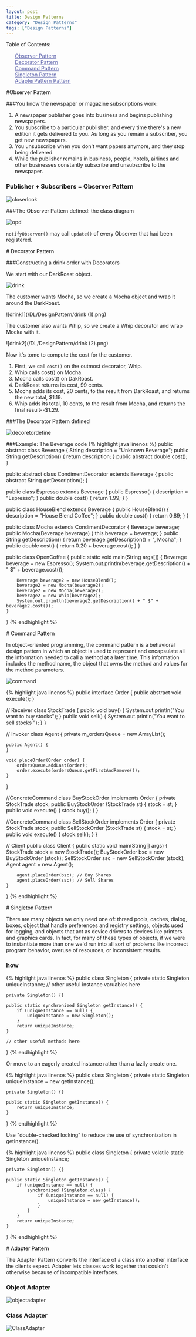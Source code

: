 ```yaml
---
layout: post
title: Design Patterns
category: "Design Patterns"
tags: ["Design Patterns"]
---
```


Table of Contents:

<ul style="list-style:none">
    <li>
        <a href="#ObserverPattern" style="color:#585eaa"><i class="fa fa-link"></i> Observer Pattern</a>
    </li>
    <li>
        <a href="#DecoratorPattern" style="color:#585eaa"><i class="fa fa-link"></i> Decorator Pattern</a>
    </li>
    <li>
        <a href="#CommandPattern" style="color:#585eaa"><i class="fa fa-link"></i> Command Pattern</a>
    </li>
    <li>
        <a href="#SingletonPattern" style="color:#585eaa"><i class="fa fa-link"></i> Singleton Pattern</a>
    </li>
    <li>
        <a href="#AdapterPattern" style="color:#585eaa"><i class="fa fa-link"></i> AdapterPattern Pattern</a>
    </li>
</ul>

#<a style="color:#000" name="ObserverPattern"><i class="fa fa-link"></i>Observer Pattern</a>

###You know the newspaper or magazine subscriptions work:

 1. A newspaper publisher goes into business and begins publishing newspapers.
 2. You subscribe to a particular publisher, and every time there's a new edition it gets delivered to you. As long as you remain a subscriber, you get new newspapers.
 3. You unsubscribe when you don't want papers anymore, and they stop being delivered.
 4. While the publisher remains in business, people, hotels, airlines and other businesses constantly subscribe and unsubscribe to the newspaper.

### Publisher + Subscribers = Observer Pattern


![closerlook](/DL/observerPattern/closerlook.png)

###The Observer Pattern defined: the class diagram


![opd](/DL/observerPattern/opd.png)


`notifyObserver()` may call `update()` of every Observer that had been registered.


#<a style="color:#000" name="DecoratorPattern"><i class="fa fa-link"></i> Decorator Pattern</a>

###Constructing a drink order with Decorators

We start with our DarkRoast object.

![drink](/DL/DesignPattern/drink.png)

The customer wants Mocha, so we create a Mocha object and wrap it around the DarkRoast.

![drink1](/DL/DesignPattern/drink (1).png)

The customer also wants Whip, so we create a Whip decorator and wrap Mocka with it.

![drink2](/DL/DesignPattern/drink (2).png)

Now it's tome to compute the cost for the customer.

1. First, we call `cost()` on the outmost decorator, Whip.
2. Whip calls cost() on Mocha.
3. Mocha calls cost() on DakRoast.
4. DarkRoast returns its cost, 99 cents.
5. Mocha adds its cost, 20 cents, to the result from DarkRoast, and returns the new total, \$1.19.
6. Whip adds its total, 10 cents, to the result from Mocha, and returns the final result--\$1.29.

###The Decorator Pattern defined

![decoretordefine](/DL/DesignPattern/decoratordefined.png)

###Example: The Beverage code
{% highlight java linenos %}
public abstract class Beverage {
    String description = "Unknown Beverage";
    public String getDescription() {
        return description;
    }
    public abstract double cost();
}

public abstract class CondimentDecorator extends Beverage {
    public abstract String getDescription();
}

public class Espresso extends Beverage {
    public Espresso() {
        description = "Espresso";
    }
    public double cost() {
        return 1.99;
    }
}

public class HouseBlend extends Beverage {
    public HouseBlend() {
        description = "House Blend Coffee";
    }
    public double cost() {
        return 0.89;
    }
}

public class Mocha extends CondimentDecorator {
    Beverage beverage;
    public Mocha(Beverage beverage) {
        this.beverage = beverage;
    }
    public String getDescription() {
        return beverage.getDescription() + ", Mocha";
    }
    public double cost() {
        return 0.20 + beverage.cost();
    }
}

public class OpenCoffee {
    public static void main(String args[]) {
        Beverage beverage = new Espresso();
        System.out.println(beverage.getDescription() + " $" + beverage.cost());

        Beverage beverage2 = new HouseBlend();
        beverage2 = new Mocha(beverage2);
        beverage2 = new Mocha(beverage2);
        beverage2 = new Whip(beverage2);
        System.out.println(beverage2.getDescription() + " $" + beverage2.cost());
    }
}
{% endhighlight %}


#<a style="color:#000" name="CommandPattern"><i class="fa fa-link"></i> Command Pattern</a>

In object-oriented programming, the command pattern is a behavioral design pattern in which an object is used to represent and encapsulate all the information needed to call a method at a later time. This information includes the method name, the object that owns the method and values for the method parameters.

![command](/DL/DesignPattern/command.png)

{% highlight java linenos %}
public interface Order {
    public abstract void execute();
}

// Receiver
class StockTrade {
    public void buy() {
        System.out.println("You want to buy stocks");
    }
    public void sell() {
        System.out.println("You want to sell stocks ");
    }
}

// Invoker
class Agent {
    private m_ordersQueue = new ArrayList();

    public Agent() {
    }

    void placeOrder(Order order) {
        ordersQueue.addLast(order);
        order.execute(ordersQueue.getFirstAndRemove());
    }
}

//ConcreteCommand
class BuyStockOrder implements Order {
    private StockTrade stock;
    public BuyStockOrder (StockTrade st) {
        stock = st;
    }
    public void execute() {
        stock.buy();
    }
}

//ConcreteCommand
class SellStockOrder implements Order { 
    private StockTrade stock;
    public SellStockOrder (StockTrade st) {
        stock = st;
    }
    public void execute() {
        stock.sell();
    }
}

// Client
public class Client {
    public static void main(String[] args) {
        StockTrade stock = new StockTrade();
        BuyStockOrder bsc = new BuyStockOrder (stock);
        SellStockOrder ssc = new SellStockOrder (stock);
        Agent agent = new Agent();

        agent.placeOrder(bsc); // Buy Shares
        agent.placeOrder(ssc); // Sell Shares
    }
}
{% endhighlight %}

#<a style="color:#000" name="SingletonPattern"><i class="fa fa-link"></i> Singleton Pattern</a>

There are many objects we only need one of: thread pools, caches, dialog, boxes, object that handle preferences and registry settings, objects used for logging, and objects that act as device drivers to devices like printers and graphics cards. In fact, for many of these types of objects, if we were to instantiate more than one we'd run into all sort of problems like incorrect program behavior, overuse of resources, or inconsistent results.

### how

{% highlight java linenos %}
public class Singleton {
    private static Singleton uniqueInstance;
    // other useful instance varuables here

    private Singleton() {}

    public static synchronized Singleton getInstance() {
        if (uniqueInstance == null) {
            uniqueInstance = new Singleton();
        }
        return uniqueInstance;
    }

    // other useful methods here
}
{% endhighlight %}

Or move to an eagerly created instance rather than a lazily create one.

{% highlight java linenos %}
public class Singleton {
    private static Singleton uniqueInstance = new getInstance();

    private Singleton() {}

    public static Singleton getInstance() {
        return uniqueInstance;
    }
}
{% endhighlight %}

Use "double-checked locking" to reduce the use of synchronization in getInstance().

{% highlight java linenos %}
public class Singleton {
    private volatile static Singleton uniqueInstance;

    private Singleton() {}

    public static Singleton getInstance() {
        if (uniqueInstance == null) {
            synchronized (Singleton.class) {
                if (uniqueInstance == null) {
                    uniqueInstance = new getInstance();
                }
            }
        }
        return uniqueInstance;
    }
}
{% endhighlight %}



#<a style="color:#000" name="AdapterPattern"><i class="fa fa-link"></i> Adapter Pattern</a>

The Adapter Pattern converts the interface of a class into another interface the clients expect. Adapter lets classes work together that couldn't otherwise because of incompatible interfaces.

### Object Adapter

![objectadapter](/DL/DesignPattern/objectAdapter.png)

### Class Adapter

![ClassAdapter](/DL/DesignPattern/ClassAdapter.png)




